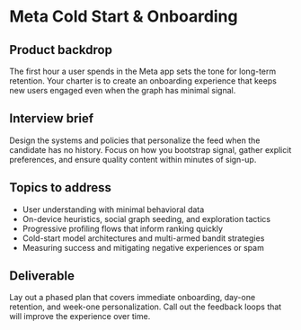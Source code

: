 # Meta Cold Start & Onboarding

## Product backdrop
The first hour a user spends in the Meta app sets the tone for long-term retention. Your charter is to create an onboarding experience that keeps new users engaged even when the graph has minimal signal.

## Interview brief
Design the systems and policies that personalize the feed when the candidate has no history. Focus on how you bootstrap signal, gather explicit preferences, and ensure quality content within minutes of sign-up.

## Topics to address
- User understanding with minimal behavioral data
- On-device heuristics, social graph seeding, and exploration tactics
- Progressive profiling flows that inform ranking quickly
- Cold-start model architectures and multi-armed bandit strategies
- Measuring success and mitigating negative experiences or spam

## Deliverable
Lay out a phased plan that covers immediate onboarding, day-one retention, and week-one personalization. Call out the feedback loops that will improve the experience over time.
